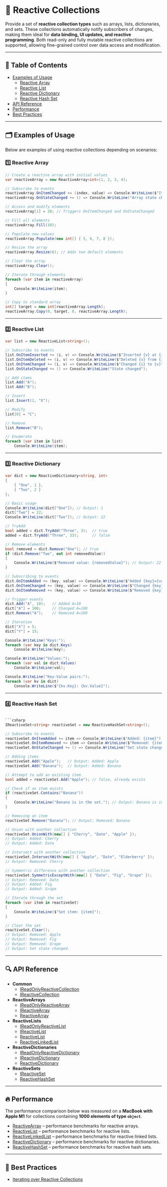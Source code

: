 # 🧩 Reactive Collections

Provide a set of **reactive collection types** such as arrays, lists, dictionaries, and sets. These collections
automatically notify subscribers of changes, making them ideal for **data binding, UI updates, and reactive
programming**. Both read-only and fully mutable reactive collections are supported, allowing fine-grained control over
data access and modification.

---

## 📑 Table of Contents

- [Examples of Usage](#-examples-of-usage)
  - [Reactive Array](#-reactive-array)
  - [Reactive List](#-reactive-list)
  - [Reactive Dictionary](#-reactive-dictionary)
  - [Reactive Hash Set](#-reactive-hash-set)
- [API Reference](#-api-reference)
- [Performance](#-performance)
- [Best Practices](#-best-practices)

---

## 🗂 Examples of Usage

Below are examples of using reactive collections depending on scenarios:

### 1️⃣ Reactive Array <div id="-reactive-array"></div>

```csharp
// Create a reactive array with initial values
var reactiveArray = new ReactiveArray<int>(1, 2, 3, 4);

// Subscribe to events
reactiveArray.OnItemChanged += (index, value) => Console.WriteLine($"Item {index} changed to {value}");
reactiveArray.OnStateChanged += () => Console.WriteLine("Array state changed");

// Access and modify elements
reactiveArray[1] = 20; // Triggers OnItemChanged and OnStateChanged

// Fill all elements
reactiveArray.Fill(10);

// Populate new values
reactiveArray.Populate(new int[] { 5, 6, 7, 8 });

// Resize the array
reactiveArray.Resize(6); // Adds two default elements

// Clear the array
reactiveArray.Clear();

// Iterate through elements
foreach (var item in reactiveArray)
{
    Console.WriteLine(item);
}

// Copy to standard array
int[] target = new int[reactiveArray.Length];
reactiveArray.Copy(0, target, 0, reactiveArray.Length);
```

---

### 2️⃣ Reactive List <div id="-reactive-list"></div>

```csharp
var list = new ReactiveList<string>();

// Subscribe to events
list.OnItemInserted += (i, v) => Console.WriteLine($"Inserted {v} at {i}");
list.OnItemDeleted += (i, v) => Console.WriteLine($"Deleted {v} from {i}");
list.OnItemChanged += (i, v) => Console.WriteLine($"Changed {i} to {v}");
list.OnStateChanged += () => Console.WriteLine("State changed");

// Add items
list.Add("A");
list.Add("B");

// Insert
list.Insert(1, "X");

// Modify
list[0] = "C";

// Remove
list.Remove("B");

// Enumerate
foreach (var item in list)
    Console.WriteLine(item);
```
---

### 3️⃣ Reactive Dictionary <div id="-reactive-dictionary"></div>

```csharp
var dict = new ReactiveDictionary<string, int>
{
    { "One", 1 },
    { "Two", 2 }
};

// Basic usage
Console.WriteLine(dict["One"]); // Output: 1
dict["Two"] = 22;
Console.WriteLine(dict["Two"]); // Output: 22

// TryAdd
bool added = dict.TryAdd("Three", 3);  // true
added = dict.TryAdd("Three", 33);      // false

// Remove elements
bool removed = dict.Remove("One"); // true
if (dict.Remove("Two", out int removedValue))
{
    Console.WriteLine($"Removed value: {removedValue}"); // Output: 22
}

// Subscribing to events
dict.OnItemAdded += (key, value) => Console.WriteLine($"Added {key}={value}");
dict.OnItemChanged += (key, value) => Console.WriteLine($"Changed {key}={value}");
dict.OnItemRemoved += (key, value) => Console.WriteLine($"Removed {key}={value}");

// Trigger events
dict.Add("A", 10);   // Added A=10
dict["A"] = 100;     // Changed A=100
dict.Remove("A");    // Removed A=100

// Iteration
dict["X"] = 5;
dict["Y"] = 15;

Console.WriteLine("Keys:");
foreach (var key in dict.Keys)
    Console.WriteLine(key);

Console.WriteLine("Values:");
foreach (var val in dict.Values)
    Console.WriteLine(val);

Console.WriteLine("Key-Value pairs:");
foreach (var kv in dict)
    Console.WriteLine($"{kv.Key}: {kv.Value}");
```


---

### 4️⃣ Reactive Hash Set <div id="-reactive-hash-set"></div>

```csharp

```csharp
IReactiveSet<string> reactiveSet = new ReactiveHashSet<string>();

// Subscribe to events
reactiveSet.OnItemAdded += item => Console.WriteLine($"Added: {item}");
reactiveSet.OnItemRemoved += item => Console.WriteLine($"Removed: {item}");
reactiveSet.OnStateChanged += () => Console.WriteLine("Set state changed.");

// Adding items
reactiveSet.Add("Apple");   // Output: Added: Apple
reactiveSet.Add("Banana");  // Output: Added: Banana

// Attempt to add an existing item
bool added = reactiveSet.Add("Apple"); // false, already exists

// Check if an item exists
if (reactiveSet.Contains("Banana"))
{
    Console.WriteLine("Banana is in the set."); // Output: Banana is in the set.
}

// Removing an item
reactiveSet.Remove("Banana"); // Output: Removed: Banana

// Union with another collection
reactiveSet.UnionWith(new[] { "Cherry", "Date", "Apple" });
// Output: Added: Cherry
// Output: Added: Date

// Intersect with another collection
reactiveSet.IntersectWith(new[] { "Apple", "Date", "Elderberry" });
// Output: Removed: Cherry

// Symmetric difference with another collection
reactiveSet.SymmetricExceptWith(new[] { "Date", "Fig", "Grape" });
// Output: Removed: Date
// Output: Added: Fig
// Output: Added: Grape

// Iterate through the set
foreach (var item in reactiveSet)
{
    Console.WriteLine($"Set item: {item}");
}

// Clear the set
reactiveSet.Clear();
// Output: Removed: Apple
// Output: Removed: Fig
// Output: Removed: Grape
// Output: Set state changed.
```

---

## 🔍 API Reference

- **Common**
    - [IReadOnlyReactiveCollection](IReadOnlyReactiveCollection.md) <!-- + -->
    - [IReactiveCollection](IReactiveCollection.md) <!-- + -->
- **ReactiveArrays**
    - [IReadOnlyReactiveArray](IReadOnlyReactiveArray.md) <!-- + -->
    - [IReactiveArray](IReactiveArray.md) <!-- + -->
    - [ReactiveArray](ReactiveArray.md) <!-- + -->
- **ReactiveLists**
    - [IReadOnlyReactiveList](IReadOnlyReactiveList.md) <!-- + -->
    - [IReactiveList](IReactiveList.md) <!-- + -->
    - [ReactiveList](ReactiveList.md) <!-- + -->
    - [ReactiveLinkedList](ReactiveLinkedList.md) <!-- + -->
- **ReactiveDictionaries**
    - [IReadOnlyReactiveDictionary](IReadOnlyReactiveDictionary.md) <!-- + -->
    - [IReactiveDictionary](IReactiveDictionary.md) <!-- + -->
    - [ReactiveDictionary](ReactiveDictionary.md) <!-- + -->
- **ReactiveSets**
    - [IReactiveSet](IReactiveSet.md) <!-- + -->
    - [ReactiveHashSet](ReactiveHashSet.md) <!-- + -->

---

## 🔥 Performance

The performance comparison below was measured on a **MacBook with Apple M1** for collections containing **1000 elements
of type `object`**.

- [ReactiveArray](../Performance/ReactiveArrayPerformance.md) – performance benchmarks for reactive arrays.
- [ReactiveList](../Performance/ReactiveListPerformance.md) – performance benchmarks for reactive lists.
- [ReactiveLinkedList](../Performance/ReactiveLinkedListPerformance.md) – performance benchmarks for reactive linked
  lists.
- [ReactiveDictionary](../Performance/ReactiveDictionaryPerformance.md) – performance benchmarks for reactive
  dictionaries.
- [ReactiveHashSet](../Performance/ReactiveHashSetPerformance.md) – performance benchmarks for reactive hash sets.

---

## 📌 Best Practices

- [Iterating over Reactive Collections](../../BestPractices/IteratingReactiveCollections.md)
